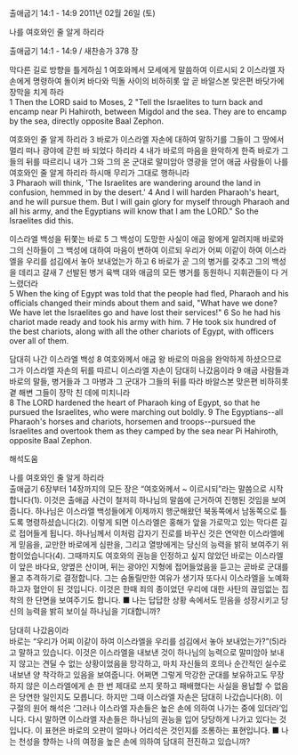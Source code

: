 출애굽기 14:1 - 14:9 
2011년 02월 26일 (토)

나를 여호와인 줄 알게 하리라



출애굽기 14:1 - 14:9 / 새찬송가 378 장


막다른 길로 방향을 틀게하심 
1 여호와께서 모세에게 말씀하여 이르시되 2 이스라엘 자손에게 명령하여 돌이켜 바다와 믹돌 사이의 비하히롯 앞 곧 바알스본 맞은편 바닷가에 장막을 치게 하라  
1 Then the LORD said to Moses, 2 "Tell the Israelites to turn back and encamp near Pi Hahiroth, between Migdol and the sea. They are to encamp by the sea, directly opposite Baal Zephon. 

여호와인 줄 알게 하리라
3 바로가 이스라엘 자손에 대하여 말하기를 그들이 그 땅에서 멀리 떠나 광야에 갇힌 바 되었다 하리라 4 내가 바로의 마음을 완악하게 한즉 바로가 그들의 뒤를 따르리니 내가 그와 그의 온 군대로 말미암아 영광을 얻어 애굽 사람들이 나를 여호와인 줄 알게 하리라 하시매 무리가 그대로 행하니라  
3 Pharaoh will think, 'The Israelites are wandering around the land in confusion, hemmed in by the desert.' 4 And I will harden Pharaoh's heart, and he will pursue them. But I will gain glory for myself through Pharaoh and all his army, and the Egyptians will know that I am the LORD." So the Israelites did this. 

이스라엘 백성을 뒤쫓는 바로
5 그 백성이 도망한 사실이 애굽 왕에게 알려지매 바로와 그의 신하들이 그 백성에 대하여 마음이 변하여 이르되 우리가 어찌 이같이 하여 이스라엘을 우리를 섬김에서 놓아 보내었는가 하고 6 바로가 곧 그의 병거를 갖추고 그의 백성을 데리고 갈새 7 선발된 병거 육백 대와 애굽의 모든 병거를 동원하니 지휘관들이 다 거느렸더라  
5 When the king of Egypt was told that the people had fled, Pharaoh and his officials changed their minds about them and said, "What have we done? We have let the Israelites go and have lost their services!" 6 So he had his chariot made ready and took his army with him. 7 He took six hundred of the best chariots, along with all the other chariots of Egypt, with officers over all of them. 

담대히 나간 이스라엘 백성
8 여호와께서 애굽 왕 바로의 마음을 완악하게 하셨으므로 그가 이스라엘 자손의 뒤를 따르니 이스라엘 자손이 담대히 나갔음이라 9 애굽 사람들과 바로의 말들, 병거들과 그 마병과 그 군대가 그들의 뒤를 따라 바알스본 맞은편 비하히롯 곁 해변 그들이 장막 친 데에 미치니라  
8 The LORD hardened the heart of Pharaoh king of Egypt, so that he pursued the Israelites, who were marching out boldly. 9 The Egyptians--all Pharaoh's horses and chariots, horsemen and troops--pursued the Israelites and overtook them as they camped by the sea near Pi Hahiroth, opposite Baal Zephon.

해석도움





나를 여호와인 줄 알게 하리라  
출애굽기 6장부터 14장까지의 모든 장은 “여호와께서 ~ 이르시되”라는 말씀으로 시작합니다(1). 이것은 출애굽 사건이 철저히 하나님의 말씀에 근거하여 진행된 것임을 보여줍니다. 하나님은 이스라엘 백성들에게 이제까지 행군해왔던 북동쪽에서 남동쪽으로 틀도록 명령하셨습니다(2). 이렇게 되면 이스라엘은 홍해가 앞을 가로막고 있는 막다른 길로 접어들게 됩니다. 하나님께서 이처럼 갑자기 진로를 바꾸신 것은 연약한 이스라엘에게 믿음을, 교만한 바로에게 심판을, 그리고 열방에게는 당신의 능력을 밝히 보여주기 위함이었습니다(4). 그때까지도 여호와의 권능을 인정하고 싶지 않았던 바로는 이스라엘이 앞은 바다요, 양옆은 산이며, 뒤는 광야인 지형에 접어들었음을 듣고는 곧바로 군대를 몰고 추격하기로 결정합니다. 그는 숨돌릴만한 여유가 생기자 또다시 이스라엘을 노예화하고자 혈안이 된 것입니다. 이것은 한때 죄의 종이었던 우리에 대한 사탄의 끊임없는 집착의 한 단면을 보여주기도 합니다.
■ 나는 답답한 상황 속에서도 믿음을 성장시키고 당신의 능력을 밝히 보이실 하나님을 기대합니까?

담대히 나갔음이라  
바로는 “우리가 어찌 이같이 하여 이스라엘을 우리를 섬김에서 놓아 보내었는가?”(5)라고 말하고 있습니다. 이것은 이스라엘을 내보낸 것이 하나님의 능력으로 말미암아 보내지 않고는 견딜 수 없는 상황이었음을 망각하고, 마치 자신들의 호의나 순간적인 실수로 내보낸 양 착각하고 있음을 보여줍니다. 어쩌면 그렇게 막강한 군대를 보유하고도 무장하지 않은 이스라엘에게 손 한 번 제대로 쓰지 못하고 패배했다는 사실을 용납할 수 없음은 당연한 일인지도 모릅니다. 하지만 그때 이스라엘 자손은 담대히 나갔습니다(8). 이 구절의 원어 해석은 ‘그러나 이스라엘 자손들은 높은 손에 의하여 나가는 중에 있더라’입니다. 다시 말하면 이스라엘 자손들은 하나님의 권능을 입어 당당하게 나가고 있다는 것입니다. 이 표현은 바로의 오판이 얼마나 어리석은 것인지를 조롱하는 표현입니다.
■ 나는 천성을 향하는 나의 여정을 높은 손에 의하여 담대히 전진하고 있습니까?